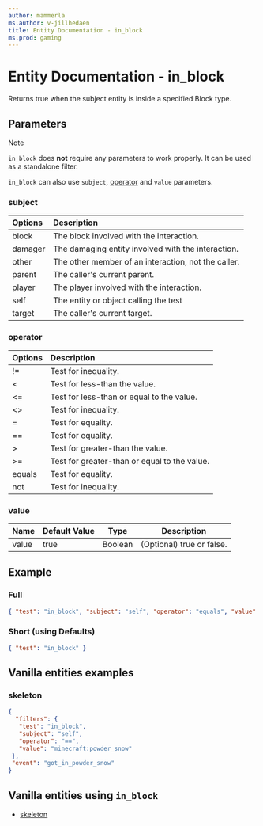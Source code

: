 ```yaml
---
author: mammerla
ms.author: v-jillhedaen
title: Entity Documentation - in_block
ms.prod: gaming
---
```


# Entity Documentation - in_block

Returns true when the subject entity is inside a specified Block type.

## Parameters

> [!Note]
> `in_block` does **not** require any parameters to work properly. It can be used as a standalone filter.
>
> `in_block` can also use `subject`, [operator](../Definitions/NestedTables/operator.md) and `value` parameters.

### subject

| Options| Description |
|:-----------|:-----------|
| block| The block involved with the interaction. |
| damager| The damaging entity involved with the interaction. |
| other| The other member of an interaction, not the caller. |
| parent| The caller's current parent. |
| player| The player involved with the interaction. |
| self| The entity or object calling the test |
| target| The caller's current target. |

### operator

| Options| Description |
|:-----------|:-----------|
| !=| Test for inequality. |
| <| Test for less-than the value. |
| <=| Test for less-than or equal to the value. |
| <>| Test for inequality. |
| =| Test for equality. |
| ==| Test for equality. |
| >| Test for greater-than the value. |
| >=| Test for greater-than or equal to the value. |
| equals| Test for equality. |
| not| Test for inequality. |

### value

|Name |Default Value  |Type  |Description  |
|---------|---------|---------|---------|
|value |true |Boolean |(Optional) true or false. |

## Example

### Full

```json
{ "test": "in_block", "subject": "self", "operator": "equals", "value": true }
```

### Short (using Defaults)

```json
{ "test": "in_block" }
```

## Vanilla entities examples

### skeleton

```json
{
  "filters": {
   "test": "in_block",
   "subject": "self",
   "operator": "==",
   "value": "minecraft:powder_snow"
 },
 "event": "got_in_powder_snow"
}
```

## Vanilla entities using `in_block`

- [skeleton](../../../../Source/VanillaBehaviorPack_Snippets/entities/skeleton.md)